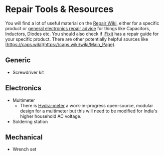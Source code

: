 # Repair Tools & Resources

You will find a lot of useful material on the [Repair Wiki](https://repair.wiki/), either for a specific product or [general electronics repair advice](https://repair.wiki/w/Category:Repair_Basics) for things like Capacitors, Inductors, Diodes etc. You should also check if [iFixit](https://ifixit.com) has a repair guide for your specific product. There are other potentially helpful sources like [https://caps.wiki](https://caps.wiki/wiki/Main_Page).

## Generic

* Screwdriver kit

## Electronics

* Multimeter
  * There is [Hydra-meter](https://www.youtube.com/watch?v=JMexSal01gQ) a work-in-progress open-source, modular design for a multimeter but this will need to be modified for India's higher household AC voltage.
* Soldering station

## Mechanical

* Wrench set





